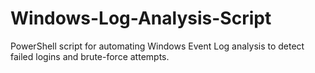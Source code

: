 # Windows-Log-Analysis-Script
PowerShell script for automating Windows Event Log analysis to detect failed logins and brute-force attempts.

